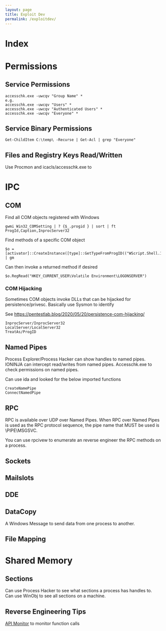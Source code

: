 ```yaml
---
layout: page
title: Exploit Dev
permalink: /exploitdev/
---
```


# Index

# Permissions

## Service Permissions

```
accesschk.exe -uwcqv "Group Name" *
e.g.
accesschk.exe -uwcqv "Users" *
accesschk.exe -uwcqv "Authenticated Users" *
accesschk.exe -uwcqv "Everyone" *
```

## Service Binary Permissions

```
Get-ChildItem C:\temp\ -Recurse | Get-Acl | grep "Everyone"
```

## Files and Registry Keys Read/Written

Use Procmon and icacls/accesschk.exe to 

# IPC

## COM

Find all COM objects registered with Windows
```
gwmi Win32_COMSetting | ? {$_.progid } | sort | ft ProgId,Caption,InprocServer32
```
Find methods of a specific COM object
```
$o = [activator]::CreateInstance([type]::GetTypeFromProgID(("WScript.Shell.1"))) | gm
```
Can then invoke a returned method if desired
```
$o.RegRead("HKEY_CURRENT_USER\Volatile Environment\LOGONSERVER")
```

### COM Hijacking
Sometimes COM objects invoke DLLs that can be hijacked for persistence/privesc. Basically use Sysmon to identify 

See https://pentestlab.blog/2020/05/20/persistence-com-hijacking/

```
InprocServer/InprocServer32
LocalServer/LocalServer32
TreatAs/ProgID
```
## Named Pipes

Process Explorer/Process Hacker can show handles to named pipes.
IONINJA can intercept read/writes from named pipes.
Accesschk.exe to check permissions on named pipes.

Can use ida and looked for the below imported functions
```
CreateNamePipe
ConnectNamedPipe
```

## RPC

RPC is available over UDP over Named Pipes.
When RPC over Named Pipes is used as the RPC protocol sequence, the pipe name that MUST be used is \PIPE\MSGSVC. 

You can use rpcivew to enumerate an reverse engineer the RPC methods on a process.

## Sockets

## Mailslots

## DDE

## DataCopy

A Windows Message to send data from one process to another.

## File Mapping

# Shared Memory

## Sections

Can use Process Hacker to see what sections a process has handles to.
Can use WinObj to see all sections on a machine.

## Reverse Engineering Tips

[API Monitor](http://www.rohitab.com/apimonitor) to monitor function calls
